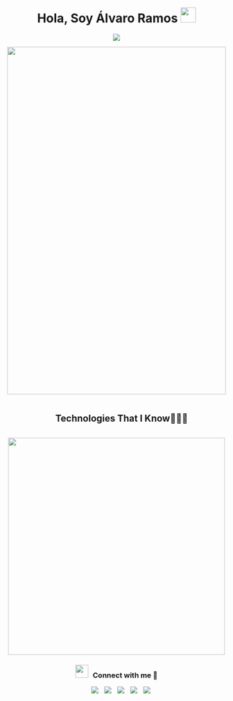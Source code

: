 <h1 align="center"><b>Hola, Soy Álvaro Ramos </b><img src="https://media.giphy.com/media/hvRJCLFzcasrR4ia7z/giphy.gif" width="35"></h1>
<!-- Move Textt -->
<p align="center">
  <a href="https://github.com/DenverCoder1/readme-typing-svg"><img src="https://readme-typing-svg.herokuapp.com?font=Time+New+Roman&color=cyan&size=25&center=true&vCenter=true&width=600&height=100&lines=Apasionado+de+los+Datos..&hearts;++;Autodidacta+y+Desarrollador,;Científico+de+Datos,;Creador+de+Contenido+en+Youtube"></a>
</p>

<!-- Main Banner -->
<div style="width: 100%; overflow: hidden; height: 800px;">
  <img src="https://yt3.googleusercontent.com/eXoTifXiYyYTpa59rg-e2QotMM2Dm7L2zwHLGCsmNeUV1rkxdDk3Og-46UDSJ0bF0Xj48Nrb=w1707-fcrop64=1,00005a57ffffa5a8-k-c0xffffffff-no-nd-rj" 
       style="width: auto; height: 100%; margin-left: -50%; position: relative; left: 50%;">
</div>
<!--h1 without bottom border-->
<div id="user-content-toc">
  <ul align="center">
    <summary><h2 style="display: inline-block">Technologies That I Know👨🏻‍💻</h2></summary>
  </ul>
</div>
<!--tech stack icons-->     
<p align="center">
  <img width="500px"  src="https://skillicons.dev/icons?i=py,git,vscode,docker,aws,linux,azure,django,mongo,mysql,c,html,css,react,nodejs,figma&perline=10"  />
</p>

<h3 align="center" > <img src="https://media.giphy.com/media/iY8CRBdQXODJSCERIr/giphy.gif" width="30" height="30" style="margin-right: 10px;">Connect with me 🤝 </h3>

<p align="center">

 <div align="center"  class="icons-social" style="margin-left: 10px;">
        <a style="margin-left: 10px;"  target="_blank" href="https://www.linkedin.com/in/saurabhmchavan/](https://www.linkedin.com/in/%C3%A1lvaro-ramos-hern%C3%A1ndez-6618111a9/">
			<img src="https://img.icons8.com/doodle/40/000000/linkedin--v2.png"></a>
        <a style="margin-left: 10px;" target="_blank" href="https://github.com/100rabhcsmc](https://github.com/alvaroramosx/alvaroramosx/">
		<img src="https://img.icons8.com/doodle/40/000000/github--v1.png"></a>
        <a style="margin-left: 10px;" target="_blank" href="https://instagram.com/alvaroramos.io">
			<img src="https://img.icons8.com/doodle/40/000000/instagram-new--v2.png"></a>
		<a style="margin-left: 10px;" target="_blank" href="https://twitter.com/alvaroramosxx">
			<img src="https://img.icons8.com/doodle/1x/twitter-squared--v2.png" ></a>
		<a style="margin-left: 10px;" target="_blank" href="https://www.youtube.com/@alvaroramosx">
				<img src="https://img.icons8.com/doodle/1x/youtube--v2.png" ></a>
      </div>

</p>


